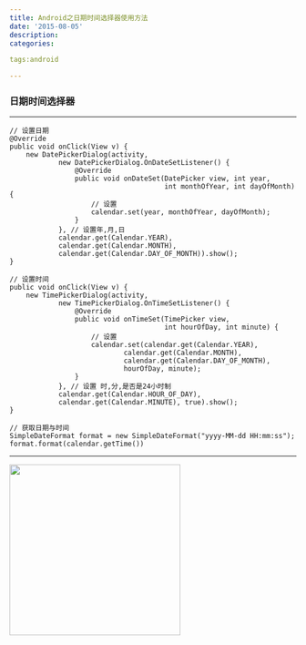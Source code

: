 ```yaml
---
title: Android之日期时间选择器使用方法
date: '2015-08-05'
description:
categories:

tags:android

---
```


>

### 日期时间选择器

>

---

>

	// 设置日期
	@Override
	public void onClick(View v) {
		new DatePickerDialog(activity,
				new DatePickerDialog.OnDateSetListener() {
					@Override
					public void onDateSet(DatePicker view, int year,
										  int monthOfYear, int dayOfMonth) {
						// 设置
						calendar.set(year, monthOfYear, dayOfMonth);
					}
				}, // 设置年,月,日
				calendar.get(Calendar.YEAR),
				calendar.get(Calendar.MONTH),
				calendar.get(Calendar.DAY_OF_MONTH)).show();
	}

>

	// 设置时间
	public void onClick(View v) {
		new TimePickerDialog(activity,
				new TimePickerDialog.OnTimeSetListener() {
					@Override
					public void onTimeSet(TimePicker view,
										  int hourOfDay, int minute) {
						// 设置
						calendar.set(calendar.get(Calendar.YEAR),
								calendar.get(Calendar.MONTH),
								calendar.get(Calendar.DAY_OF_MONTH),
								hourOfDay, minute);
					}
				}, // 设置 时,分,是否是24小时制
				calendar.get(Calendar.HOUR_OF_DAY),
				calendar.get(Calendar.MINUTE), true).show();
	}

>

	// 获取日期与时间
	SimpleDateFormat format = new SimpleDateFormat("yyyy-MM-dd HH:mm:ss");
	format.format(calendar.getTime())

>

---

>

<img src="{{urls.media}}/Android之日期时间选择器使用方法/1.jpg" alt="" width="300" hight="600">

>


